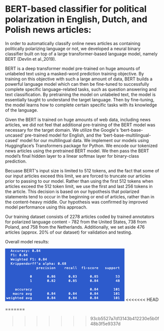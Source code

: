 # BERT-based classifier for political polarization in English, Dutch, and Polish news articles:

In order to automatically classify online news articles as containing politically polarizing language or not, we developed a neural binary classifier built on top of a large transformer-based language model, namely BERT (Devlin et al.,2019).

BERT is a deep transformer model pre-trained on huge amounts of unlabeled text using a masked-word prediction training objective. By training on this objective with such a large amount of data, BERT builds a powerful language model which can then be fine-tuned to successfully complete specific language-related tasks, such as question answering and text classification. By pretraining the model on unlabeled text, the model is essentially taught to understand the target language. Then by fine-tuning, the model learns how to complete certain specific tasks with its knowledge of the language.

Given the BERT is trained on huge amounts of web data, including news articles, we did not feel that additional pre-training of the BERT model was necessary for the target domain. We utilize the Google's ‘bert-base-uncased’ pre-trained model for English, and the 'bert-base-multilingual-cased' model for our multilingual data. We implement our models using Huggingface’s Transformers package for Python. We encode our tokenized news articles using the pretrained BERT model. We then pass the BERT model’s final hidden layer to a linear softmax layer for binary-class prediction. 

Becuase BERT's input size is limited to 512 tokens, and the fact that some of our input articles exceed this limit, we are forced to truncate our articles prior to passing to our model. Rather than using the first 512 tokens when articles exceed the 512 token limit, we use the first and last 256 tokens in the article. This decision is based on our hypothesis that polarized statements tend to occur in the beginning or end of articles, rather than in the content-heavy middle. Our hypothesis was confirmed by improved model performance using this approach.

Our training dataset consists of 2278 articles coded by trained annotators for polarized language content - 782 from the United States, 738 from Poland, and 758 from the Netherlands. Additionally, we set aside 476 articles (approx. 20% of our dataset) for validation and testing.

Overall model results:

![ml_results](https://github.com/ercexpo/polarization_classification/blob/master/multilingual_results_polarization.png)
<<<<<<< HEAD

=======
>>>>>>> 93cb5527a7d13143b412230e5b0f48b3f5e9337d
